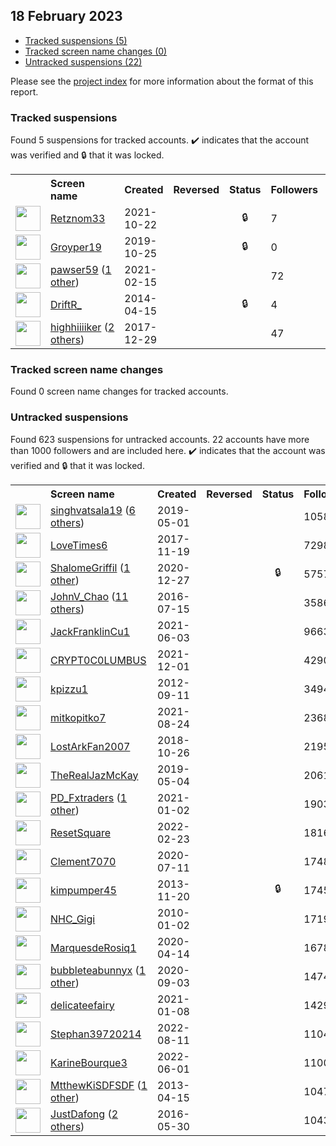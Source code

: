 ## 18 February 2023

* [Tracked suspensions (5)](#tracked-suspensions)
* [Tracked screen name changes (0)](#tracked-screen-name-changes)
* [Untracked suspensions (22)](#untracked-suspensions)

Please see the [project index](https://github.com/travisbrown/twitter-watch) for more information about the format of this report.

### Tracked suspensions

Found 5 suspensions for tracked accounts.
  ✔️ indicates that the account was verified and 🔒 that it was locked.

<table>
    <tr>
        <th></th>
        <th align="left">Screen name</th>
        <th align="left">Created</th>
        <th align="left">Reversed</th>
        <th align="left">Status</th>
        <th align="left">Followers</th>
        <th align="left">Ranking</th></tr>
    </tr>
        <tr>
            <td><a href="https://twitter.com/intent/user?user_id=1451376822718025731">
                <img src="https://pbs.twimg.com/profile_images/1451386326364958755/9bbBH8ZN_normal.jpg" width="40px" height="40px" align="center"/></a>
            </td>
            <td>
                <a href="https://twitter.com/Retznom33">Retznom33</a></td>
            <td>2021-10-22</td>
            <td></td>
            <td align="center">🔒</td>
            <td>7</td>
            <td>20786</td>
        </tr>
        <tr>
            <td><a href="https://twitter.com/intent/user?user_id=1187550644443459584">
                <img src="https://pbs.twimg.com/profile_images/1187551009540919297/mC3NKlIn_normal.jpg" width="40px" height="40px" align="center"/></a>
            </td>
            <td>
                <a href="https://twitter.com/Groyper19">Groyper19</a></td>
            <td>2019-10-25</td>
            <td></td>
            <td align="center">🔒</td>
            <td>0</td>
            <td>22411</td>
        </tr>
        <tr>
            <td><a href="https://twitter.com/intent/user?user_id=1361271492651139072">
                <img src="https://pbs.twimg.com/profile_images/1589128912474411009/FzqZo51P_normal.jpg" width="40px" height="40px" align="center"/></a>
            </td>
            <td>
                <a href="https://twitter.com/pawser59">pawser59</a>&nbsp;(<a href="https://api.memory.lol/v1/tw/id/1361271492651139072">1 other</a>)&nbsp;</td>
            <td>2021-02-15</td>
            <td></td>
            <td align="center"></td>
            <td>72</td>
            <td>53390</td>
        </tr>
        <tr>
            <td><a href="https://twitter.com/intent/user?user_id=2446038115">
                <img src="https://pbs.twimg.com/profile_images/652830532779151360/nlws5Pay_normal.jpg" width="40px" height="40px" align="center"/></a>
            </td>
            <td>
                <a href="https://twitter.com/DriftR_">DriftR_</a></td>
            <td>2014-04-15</td>
            <td></td>
            <td align="center">🔒</td>
            <td>4</td>
            <td>66589</td>
        </tr>
        <tr>
            <td><a href="https://twitter.com/intent/user?user_id=946849366152581120">
                <img src="https://pbs.twimg.com/profile_images/1422671543872667652/I8_57ZID_normal.jpg" width="40px" height="40px" align="center"/></a>
            </td>
            <td>
                <a href="https://twitter.com/highhiiiiker">highhiiiiker</a>&nbsp;(<a href="https://api.memory.lol/v1/tw/id/946849366152581120">2 others</a>)&nbsp;</td>
            <td>2017-12-29</td>
            <td></td>
            <td align="center"></td>
            <td>47</td>
            <td>73043</td>
        </tr></table>

### Tracked screen name changes

Found 0 screen name changes for tracked accounts.

### Untracked suspensions

Found 623 suspensions for untracked accounts.
22 accounts have more than 1000 followers and are included here.
  ✔️ indicates that the account was verified and 🔒 that it was locked.

<table>
    <tr>
        <th></th>
        <th align="left">Screen name</th>
        <th align="left">Created</th>
        <th align="left">Reversed</th>
        <th align="left">Status</th>
        <th align="left">Followers</th>
    </tr>
        <tr>
            <td><a href="https://twitter.com/intent/user?user_id=1123627233187385344">
                <img src="https://pbs.twimg.com/profile_images/1580186247020310528/VgYnBCgS_normal.jpg" width="40px" height="40px" align="center"/></a>
            </td>
            <td>
                <a href="https://twitter.com/singhvatsala19">singhvatsala19</a>&nbsp;(<a href="https://api.memory.lol/v1/tw/id/1123627233187385344">6 others</a>)&nbsp;</td>
            <td>2019-05-01</td>
            <td></td>
            <td align="center"></td>
            <td>105849</td>
        </tr>
        <tr>
            <td><a href="https://twitter.com/intent/user?user_id=932151097044566016">
                <img src="https://pbs.twimg.com/profile_images/1490548778255872006/LM16t5SR_normal.jpg" width="40px" height="40px" align="center"/></a>
            </td>
            <td>
                <a href="https://twitter.com/LoveTimes6">LoveTimes6</a></td>
            <td>2017-11-19</td>
            <td></td>
            <td align="center"></td>
            <td>72987</td>
        </tr>
        <tr>
            <td><a href="https://twitter.com/intent/user?user_id=1343265240138575874">
                <img src="https://pbs.twimg.com/profile_images/1478768524277518336/Y3sAv8zC_normal.jpg" width="40px" height="40px" align="center"/></a>
            </td>
            <td>
                <a href="https://twitter.com/ShalomeGriffil">ShalomeGriffil</a>&nbsp;(<a href="https://api.memory.lol/v1/tw/id/1343265240138575874">1 other</a>)&nbsp;</td>
            <td>2020-12-27</td>
            <td></td>
            <td align="center">🔒</td>
            <td>57579</td>
        </tr>
        <tr>
            <td><a href="https://twitter.com/intent/user?user_id=753804131534503936">
                <img src="https://pbs.twimg.com/profile_images/1520833576161394689/eN14tqan_normal.jpg" width="40px" height="40px" align="center"/></a>
            </td>
            <td>
                <a href="https://twitter.com/JohnV_Chao">JohnV_Chao</a>&nbsp;(<a href="https://api.memory.lol/v1/tw/id/753804131534503936">11 others</a>)&nbsp;</td>
            <td>2016-07-15</td>
            <td></td>
            <td align="center"></td>
            <td>35868</td>
        </tr>
        <tr>
            <td><a href="https://twitter.com/intent/user?user_id=1400429672001855492">
                <img src="https://pbs.twimg.com/profile_images/1437628219059052544/B1ltaRHr_normal.jpg" width="40px" height="40px" align="center"/></a>
            </td>
            <td>
                <a href="https://twitter.com/JackFranklinCu1">JackFranklinCu1</a></td>
            <td>2021-06-03</td>
            <td></td>
            <td align="center"></td>
            <td>9663</td>
        </tr>
        <tr>
            <td><a href="https://twitter.com/intent/user?user_id=1466117999895662594">
                <img src="https://pbs.twimg.com/profile_images/1592959946232107010/1W8XxtP7_normal.jpg" width="40px" height="40px" align="center"/></a>
            </td>
            <td>
                <a href="https://twitter.com/CRYPT0C0LUMBUS">CRYPT0C0LUMBUS</a></td>
            <td>2021-12-01</td>
            <td></td>
            <td align="center"></td>
            <td>4290</td>
        </tr>
        <tr>
            <td><a href="https://twitter.com/intent/user?user_id=817453081">
                <img src="https://pbs.twimg.com/profile_images/1132850372840759296/gVgSeGbG_normal.jpg" width="40px" height="40px" align="center"/></a>
            </td>
            <td>
                <a href="https://twitter.com/kpizzu1">kpizzu1</a></td>
            <td>2012-09-11</td>
            <td></td>
            <td align="center"></td>
            <td>3494</td>
        </tr>
        <tr>
            <td><a href="https://twitter.com/intent/user?user_id=1430118750100074535">
                <img src="https://pbs.twimg.com/profile_images/1573778544186085376/iIIyTf0a_normal.jpg" width="40px" height="40px" align="center"/></a>
            </td>
            <td>
                <a href="https://twitter.com/mitkopitko7">mitkopitko7</a></td>
            <td>2021-08-24</td>
            <td></td>
            <td align="center"></td>
            <td>2368</td>
        </tr>
        <tr>
            <td><a href="https://twitter.com/intent/user?user_id=1055685675897552896">
                <img src="https://pbs.twimg.com/profile_images/1580204815677800449/XBBtQiLQ_normal.jpg" width="40px" height="40px" align="center"/></a>
            </td>
            <td>
                <a href="https://twitter.com/LostArkFan2007">LostArkFan2007</a></td>
            <td>2018-10-26</td>
            <td></td>
            <td align="center"></td>
            <td>2195</td>
        </tr>
        <tr>
            <td><a href="https://twitter.com/intent/user?user_id=1124744746977488896">
                <img src="https://pbs.twimg.com/profile_images/1593661834594172928/CRHFrM0K_normal.jpg" width="40px" height="40px" align="center"/></a>
            </td>
            <td>
                <a href="https://twitter.com/TheRealJazMcKay">TheRealJazMcKay</a></td>
            <td>2019-05-04</td>
            <td></td>
            <td align="center"></td>
            <td>2061</td>
        </tr>
        <tr>
            <td><a href="https://twitter.com/intent/user?user_id=1345230361463300103">
                <img src="https://pbs.twimg.com/profile_images/1528277698648457219/_vLSuRen_normal.jpg" width="40px" height="40px" align="center"/></a>
            </td>
            <td>
                <a href="https://twitter.com/PD_Fxtraders">PD_Fxtraders</a>&nbsp;(<a href="https://api.memory.lol/v1/tw/id/1345230361463300103">1 other</a>)&nbsp;</td>
            <td>2021-01-02</td>
            <td></td>
            <td align="center"></td>
            <td>1903</td>
        </tr>
        <tr>
            <td><a href="https://twitter.com/intent/user?user_id=1496495950575009795">
                <img src="https://pbs.twimg.com/profile_images/1496497067161575424/hFM_ktwO_normal.jpg" width="40px" height="40px" align="center"/></a>
            </td>
            <td>
                <a href="https://twitter.com/ResetSquare">ResetSquare</a></td>
            <td>2022-02-23</td>
            <td></td>
            <td align="center"></td>
            <td>1816</td>
        </tr>
        <tr>
            <td><a href="https://twitter.com/intent/user?user_id=1281904391029694465">
                <img src="https://pbs.twimg.com/profile_images/1583243979046494220/KiinweYz_normal.jpg" width="40px" height="40px" align="center"/></a>
            </td>
            <td>
                <a href="https://twitter.com/Clement7070">Clement7070</a></td>
            <td>2020-07-11</td>
            <td></td>
            <td align="center"></td>
            <td>1748</td>
        </tr>
        <tr>
            <td><a href="https://twitter.com/intent/user?user_id=2188496289">
                <img src="https://pbs.twimg.com/profile_images/378800000764840155/54c331f3b022c3e636d9324f5081468e_normal.jpeg" width="40px" height="40px" align="center"/></a>
            </td>
            <td>
                <a href="https://twitter.com/kimpumper45">kimpumper45</a></td>
            <td>2013-11-20</td>
            <td></td>
            <td align="center">🔒</td>
            <td>1745</td>
        </tr>
        <tr>
            <td><a href="https://twitter.com/intent/user?user_id=101251315">
                <img src="https://pbs.twimg.com/profile_images/1591584091371077632/s6Gfxo1D_normal.jpg" width="40px" height="40px" align="center"/></a>
            </td>
            <td>
                <a href="https://twitter.com/NHC_Gigi">NHC_Gigi</a></td>
            <td>2010-01-02</td>
            <td></td>
            <td align="center"></td>
            <td>1719</td>
        </tr>
        <tr>
            <td><a href="https://twitter.com/intent/user?user_id=1250150009317834753">
                <img src="https://pbs.twimg.com/profile_images/1310335776903827457/_TvHLK_c_normal.jpg" width="40px" height="40px" align="center"/></a>
            </td>
            <td>
                <a href="https://twitter.com/MarquesdeRosiq1">MarquesdeRosiq1</a></td>
            <td>2020-04-14</td>
            <td></td>
            <td align="center"></td>
            <td>1678</td>
        </tr>
        <tr>
            <td><a href="https://twitter.com/intent/user?user_id=1301576216630026241">
                <img src="https://pbs.twimg.com/profile_images/1581459480633434113/5UCGtQnC_normal.jpg" width="40px" height="40px" align="center"/></a>
            </td>
            <td>
                <a href="https://twitter.com/bubbleteabunnyx">bubbleteabunnyx</a>&nbsp;(<a href="https://api.memory.lol/v1/tw/id/1301576216630026241">1 other</a>)&nbsp;</td>
            <td>2020-09-03</td>
            <td></td>
            <td align="center"></td>
            <td>1474</td>
        </tr>
        <tr>
            <td><a href="https://twitter.com/intent/user?user_id=1347526896767025160">
                <img src="https://pbs.twimg.com/profile_images/1584735616822312960/S6vgA15U_normal.jpg" width="40px" height="40px" align="center"/></a>
            </td>
            <td>
                <a href="https://twitter.com/delicateefairy">delicateefairy</a></td>
            <td>2021-01-08</td>
            <td></td>
            <td align="center"></td>
            <td>1429</td>
        </tr>
        <tr>
            <td><a href="https://twitter.com/intent/user?user_id=1557812639014739974">
                <img src="https://pbs.twimg.com/profile_images/1564634794574884865/OnJwIVuc_normal.jpg" width="40px" height="40px" align="center"/></a>
            </td>
            <td>
                <a href="https://twitter.com/Stephan39720214">Stephan39720214</a></td>
            <td>2022-08-11</td>
            <td></td>
            <td align="center"></td>
            <td>1104</td>
        </tr>
        <tr>
            <td><a href="https://twitter.com/intent/user?user_id=1531953738843402242">
                <img src="https://pbs.twimg.com/profile_images/1595755503497482241/8vWviR39_normal.jpg" width="40px" height="40px" align="center"/></a>
            </td>
            <td>
                <a href="https://twitter.com/KarineBourque3">KarineBourque3</a></td>
            <td>2022-06-01</td>
            <td></td>
            <td align="center"></td>
            <td>1100</td>
        </tr>
        <tr>
            <td><a href="https://twitter.com/intent/user?user_id=1353263965">
                <img src="https://pbs.twimg.com/profile_images/1588074133782663169/1yggdR6I_normal.jpg" width="40px" height="40px" align="center"/></a>
            </td>
            <td>
                <a href="https://twitter.com/MtthewKiSDFSDF">MtthewKiSDFSDF</a>&nbsp;(<a href="https://api.memory.lol/v1/tw/id/1353263965">1 other</a>)&nbsp;</td>
            <td>2013-04-15</td>
            <td></td>
            <td align="center"></td>
            <td>1047</td>
        </tr>
        <tr>
            <td><a href="https://twitter.com/intent/user?user_id=737405458638606336">
                <img src="https://pbs.twimg.com/profile_images/1434777214608973824/UbXuiFjk_normal.jpg" width="40px" height="40px" align="center"/></a>
            </td>
            <td>
                <a href="https://twitter.com/JustDafong">JustDafong</a>&nbsp;(<a href="https://api.memory.lol/v1/tw/id/737405458638606336">2 others</a>)&nbsp;</td>
            <td>2016-05-30</td>
            <td></td>
            <td align="center"></td>
            <td>1043</td>
        </tr></table>
